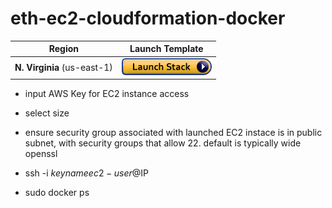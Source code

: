 # eth-ec2-cloudformation-docker


Region | Launch Template
------------ | -------------
**N. Virginia** (us-east-1) | [![Launch Eth Stack into Virginia with CloudFormation](/images/cloudformation-launch-stack.png)](https://console.aws.amazon.com/cloudformation/home?region=us-east-1#/stacks/new?stackName=ethereumdockerstack&templateURL=https://s3.amazonaws.com/aws-ethereum-docker-stack-us-east-1/eth.yml)


* input AWS Key for EC2 instance access
* select size

* ensure security group associated with launched EC2 instace is in public subnet, with security groups that allow 22.  default is typically wide openssl

* ssh -i $keyname ec2-user@$IP
* sudo docker ps
